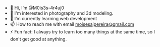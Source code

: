 - 👋 Hi, I’m @M0is3s-4r4uj0
- 👀 I'm interested in photography and 3d modeling.
- 🌱 I’m currently learning web development
- 📫 How to reach me with email moisesajpereira@gmail.com
- ⚡ Fun fact: I always try to learn too many things at the same time, so I don't get good at anything.

<!---
M0is3s-4r4uj0/M0is3s-4r4uj0 is a ✨ special ✨ repository because its `README.md` (this file) appears on your GitHub profile.
You can click the Preview link to take a look at your changes.
--->
